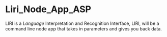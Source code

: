 # Liri_Node_App_ASP
LIRI is a _Language_ Interpretation and Recognition Interface, LIRI, will be a command line node app that takes in parameters and gives you back data.
